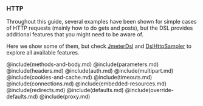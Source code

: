 ### HTTP

Throughout this guide, several examples have been shown for simple cases of HTTP requests (mainly how to do gets and posts), but the DSL provides additional features that you might need to be aware of.

Here we show some of them, but check [JmeterDsl](/jmeter-java-dsl/src/main/java/us/abstracta/jmeter/javadsl/JmeterDsl.java) and [DslHttpSampler](/jmeter-java-dsl/src/main/java/us/abstracta/jmeter/javadsl/http/DslHttpSampler.java) to explore all available features.

@include(methods-and-body.md)
@include(parameters.md)
@include(headers.md)
@include(auth.md)
@include(multipart.md)
@include(cookies-and-cache.md)
@include(timeouts.md)
@include(connections.md)
@include(embedded-resources.md)
@include(redirects.md)
@include(defaults.md)
@include(override-defaults.md)
@include(proxy.md)
